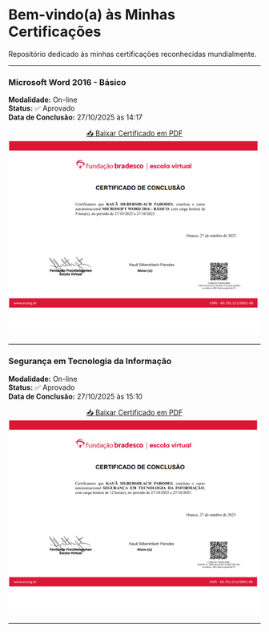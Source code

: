 # Bem-vindo(a) às Minhas Certificações

Repositório dedicado às minhas certificações reconhecidas mundialmente.

---

### Microsoft Word 2016 - Básico  
**Modalidade:** On-line  
**Status:** ✅ Aprovado  
**Data de Conclusão:** 27/10/2025 às 14:17  

<p align="center">
  <a href="MicrosoftWord2016Basico.pdf">📥 Baixar Certificado em PDF</a><br>
  <img src="MicrosoftWord2016Basico.png" alt="Certificado Microsoft Word 2016 - Básico">
</p>

---

### Segurança em Tecnologia da Informação  
**Modalidade:** On-line  
**Status:** ✅ Aprovado  
**Data de Conclusão:** 27/10/2025 às 15:10  

<p align="center">
  <a href="SegurancaemTecnologiadaInformacao.pdf">📥 Baixar Certificado em PDF</a><br>
  <img src="SegurancaemTecnologiadaInformacao.png" alt="Certificado Segurança em Tecnologia da Informação">
</p>

---
